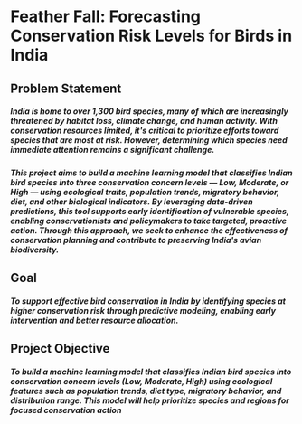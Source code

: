 # Feather Fall: Forecasting Conservation Risk Levels for Birds in India
## Problem Statement 
##### India is home to over 1,300 bird species, many of which are increasingly threatened by habitat loss, climate change, and human activity. With conservation resources limited, it's critical to prioritize efforts toward species that are most at risk. However, determining which species need immediate attention remains a significant challenge.
##### This project aims to build a machine learning model that classifies Indian bird species into three conservation concern levels — Low, Moderate, or High — using ecological traits, population trends, migratory behavior, diet, and other biological indicators. By leveraging data-driven predictions, this tool supports early identification of vulnerable species, enabling conservationists and policymakers to take targeted, proactive action. Through this approach, we seek to enhance the effectiveness of conservation planning and contribute to preserving India's avian biodiversity.

## Goal 
##### To support effective bird conservation in India by identifying species at higher conservation risk through predictive modeling, enabling early intervention and better resource allocation.

## Project Objective 
##### To build a machine learning model that classifies Indian bird species into conservation concern levels (Low, Moderate, High) using ecological features such as population trends, diet type, migratory behavior, and distribution range. This model will help prioritize species and regions for focused conservation action
